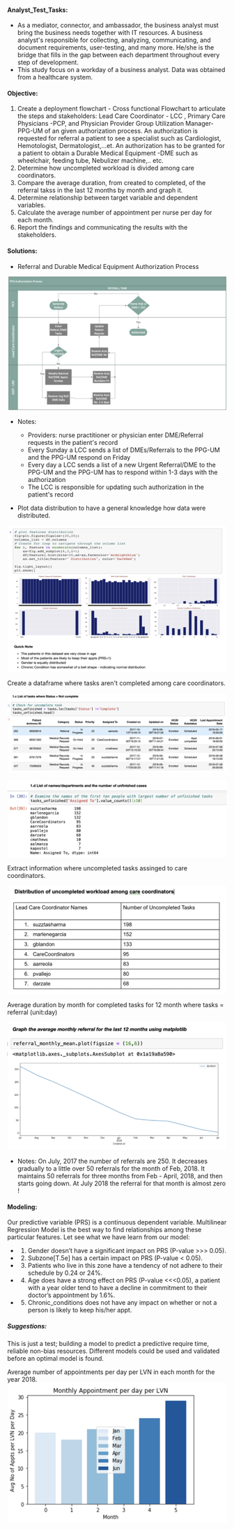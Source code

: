 #### Analyst_Test_Tasks:

* As a mediator, connector, and ambassador, the business analyst must bring the business needs together with IT resources.
A business analyst's responsible for collecting, analyzing, communicating, and document requirements, user-testing, and 
many more. He/she is the bridge that fills in the gap between each department throughout every step of development. 
* This study focus on a workday of a business analyst. Data was obtained from a healthcare system. 

#### Objective:

  1. Create a deployment flowchart - Cross functional Flowchart to articulate the steps and stakeholders: Lead Care Coordinator - LCC , Primary Care Physicians -PCP, and Physician Provider Group Utilization Manager-  PPG-UM of an given authorization process. An authorization is requested for referral a patient to see a specialist such as Cardiologist, Hemotologist, Dermatologist,...et. An authorization has to be granted for a patient to obtain a Durable Medical Equipment -DME such as wheelchair, feeding tube, Nebulizer machine,.. etc.
  2. Determine how uncompleted workload is divided among care coordinators.
  3. Compare the average duration, from created to completed, of the referral takss in the last 12 months by month and graph it.
  4. Determine relationship between target variable and dependent variables.
  5. Calculate the average number of appointment per nurse per day for each month.
  6. Report the findings and communicating the results with the stakeholders.

#### Solutions:

* Referral and Durable Medical Equipment Authorization Process

![](ProcessMapping_CrossFunctionalDiagram.png)

* Notes:
  * Providers: nurse practitioner or physician enter DME/Referral requests in the patient's record
  * Every Sunday a LCC sends a list of DMEs/Referrals to the PPG-UM and the PPG-UM respond on Friday
  * Every day a LCC sends a list of a new Urgent Referral/DME to the PPG-UM and the PPG-UM has to respond within 1-3 days with the authorization
  * The LCC is responsible for updating such authorization in the patient's record


* Plot data distribution to have a general knowledge how data were distributed.

![](Images/Data_Distribution.png)

Create a dataframe where tasks aren't completed among care coordinators.

![](Images/uncompleted_tasks.png)

![](Images/Names_Numbers_Unfinished_Tasks.png)

Extract information where uncompleted tasks assinged to care coordinators.

![](Images/uncompleted_tasks_distribution.png)

Average duration by month for completed tasks for 12 month where tasks = referral (unit:day)

![](Images/Referral_vs_month.png)

* Notes:
On July, 2017 the number of referrals are 250. It decreases gradually to a little over 50 referrals for the month of Feb, 2018. It maintains 50 referrals for three months from Feb - April, 2018, and then starts going down. At July 2018 the referral for that month is almost zero !
#### Modeling:
Our predictive variable (PRS)  is a continuous dependent variable. Multilinear Regression Model is the best way to find relationships among these particular features. Let see what we have learn from our model:

  * 1. Gender doesn’t have a significant impact on PRS (P-value >>> 0.05).
  * 2. Subzone[T.5e] has a certain impact on PRS (P-value < 0.05). 
  * 3. Patients who live in this zone have a tendency of not adhere to their schedule by 0.24 or 24%.
  * 4. Age does have a strong effect on PRS (P-value <<<0.05), a patient with a year older tend to have a decline in                  commitment to their doctor’s appointment by 1.6%.
  * 5. Chronic_conditions does not have any impact on whether or not a person is likely to keep his/her appt.

##### Suggestions:
This is just a test; building a model to predict a predictive require time, reliable non-bias resources. Different models could be used and validated before an optimal model is found. 

Average number of appointments per day per LVN in each month for the year 2018.
![](appt_perday_perLVN.png)




